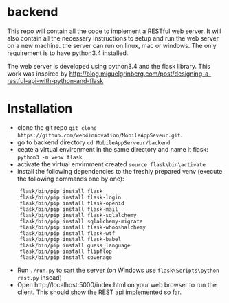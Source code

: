 # backend 
This repo will contain all the code to implement a RESTful web server.
It will also contain all the necessary instructions to setup and run the web server on a new machine.
the server can run on linux, mac or windows. The only requirement is to have python3.4 installed.

The web server is developed using python3.4 and the flask library. 
This work was inspired by http://blog.miguelgrinberg.com/post/designing-a-restful-api-with-python-and-flask

# Installation
- clone the git repo ```git clone https://github.com/web4innovation/MobileAppSeveur.git```.
- go to backend directory ```cd MobileAppServeur/backend```
- ceate a virtual environment in the same directory and name it flask: ```python3 -m venv flask```
- activate the virtual envirnment created ```source flask\bin\activate```
- install the following dependencies to the freshly prepared venv (execute the following commands one by one):
```
    flask/bin/pip install flask
    flask/bin/pip install flask-login
    flask/bin/pip install flask-openid
    flask/bin/pip install flask-mail
    flask/bin/pip install flask-sqlalchemy
    flask/bin/pip install sqlalchemy-migrate
    flask/bin/pip install flask-whooshalchemy
    flask/bin/pip install flask-wtf
    flask/bin/pip install flask-babel
    flask/bin/pip install guess_language
    flask/bin/pip install flipflop
    flask/bin/pip install coverage
```
- Run ```./run.py```  to sart the server (on Windows use ``flask\Scripts\python rest.py`` insead)
- Open http://localhost:5000/index.html on your web browser to run the client. This should show the REST api implemented
so far.

